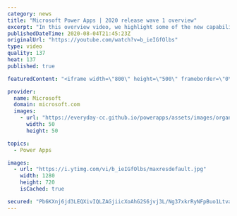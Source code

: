 ```yaml
---
category: news
title: "Microsoft Power Apps | 2020 release wave 1 overview"
excerpt: "In this overview video, we highlight some of the new capabilities included in the latest update to Microsoft Power Apps.      Here are the capabilities covered:     UI enhancements       • Save is always visible       • Chart formatting  Grid user experience enhancements       • Conditional search  "
publishedDateTime: 2020-08-04T21:45:23Z
originalUrl: "https://youtube.com/watch?v=b_ieIGfOlbs"
type: video
quality: 137
heat: 137
published: true

featuredContent: "<iframe width=\"800\" height=\"500\" frameborder=\"0\" src=\"https://www.youtube.com/embed/b_ieIGfOlbs\" allow=\"accelerometer; autoplay; encrypted-media; gyroscope; picture-in-picture\" allowfullscreen></iframe>"

provider:
  name: Microsoft
  domain: microsoft.com
  images:
    - url: "https://everyday-cc.github.io/powerapps/assets/images/organizations/microsoft.com-50x50.jpg"
      width: 50
      height: 50

topics:
  - Power Apps

images:
  - url: "https://i.ytimg.com/vi/b_ieIGfOlbs/maxresdefault.jpg"
    width: 1280
    height: 720
    isCached: true

secured: "Pb6KXnj6jd3LEQXivIQLZAGjiicXoAhG2S6jvj3L/Ng37xkrRyNFpBuo1LtvaL0WOnIFZLoGaaUVZrkzv8d2D5rEILXQe1KYLHt1NXjuWv+UV/pA81ET6cyVQRtJHvUzOKKD7jyi6VhjFMKzUKwYetHz+cF3xeGOpwP+4HFahMsiKp7AjURjBllFFYBksQGQRjY6AiNGuoK9L7nRuemYegEyvvL90jCCn1PTUx087+q3nwL9s1gBUoL5IwqkyxCFzdue8aGXPoOavDPhtwmipCSA0ZuepOVYVvYVE0zW6x2MNlB3ceDtbns9Zws3QgldXbFfHT//zZdAupBnPQHwk9nT3hFclY0dHFvE4oZy0QyFJi87TEMgeAEaVWJWMNUEI1ih/5VlKOjLBq6M00tp+WadHgvA/CHTbMzT/fDCvjKlFEzOkm1C96ptiTpqoySh;ZkNOQE9GleddnnF/iaV6tg=="
---
```


